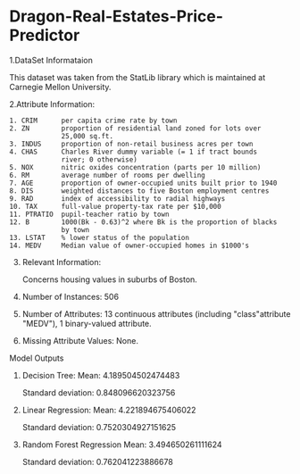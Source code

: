 # Dragon-Real-Estates-Price-Predictor

1.DataSet Informataion

  This dataset was taken from the StatLib library which is maintained at Carnegie Mellon University.

2.Attribute Information:

    1. CRIM      per capita crime rate by town
    2. ZN        proportion of residential land zoned for lots over 
                 25,000 sq.ft.
    3. INDUS     proportion of non-retail business acres per town
    4. CHAS      Charles River dummy variable (= 1 if tract bounds 
                 river; 0 otherwise)
    5. NOX       nitric oxides concentration (parts per 10 million)
    6. RM        average number of rooms per dwelling
    7. AGE       proportion of owner-occupied units built prior to 1940
    8. DIS       weighted distances to five Boston employment centres
    9. RAD       index of accessibility to radial highways
    10. TAX      full-value property-tax rate per $10,000
    11. PTRATIO  pupil-teacher ratio by town
    12. B        1000(Bk - 0.63)^2 where Bk is the proportion of blacks 
                 by town
    13. LSTAT    % lower status of the population
    14. MEDV     Median value of owner-occupied homes in $1000's
    
3. Relevant Information:

   Concerns housing values in suburbs of Boston.

4. Number of Instances: 506

5. Number of Attributes: 13 continuous attributes (including "class"attribute "MEDV"), 1 binary-valued attribute.  

6. Missing Attribute Values:  None.

Model Outputs

1. Decision Tree:
    Mean:  4.189504502474483
    
    Standard deviation:  0.848096620323756


2. Linear Regression:
    Mean:  4.221894675406022
    
    
    Standard deviation:  0.7520304927151625


3. Random Forest Regression
    Mean:  3.494650261111624
    
    
    Standard deviation:  0.762041223886678
    
    
